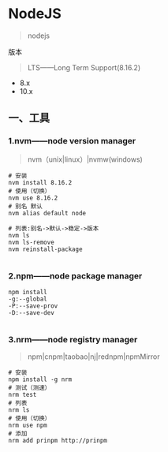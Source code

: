 # NodeJS

> nodejs



版本

> LTS——Long Term Support(8.16.2)

- 8.x
- 10.x



 ## 一、工具



### 1.nvm——node version manager

> nvm（unix|linux）|nvmw(windows)

```
# 安装
nvm install 8.16.2
# 使用（切换）
nvm use 8.16.2
# 别名 默认
nvm alias default node

# 列表:别名->默认->稳定->版本
nvm ls
nvm ls-remove
nvm reinstall-package


```





### 2.npm——node package manager

```
npm install
-g:--global
-P:--save-prov
-D:--save-dev


```





### 3.nrm——node registry manager

> npm|cnpm|taobao|nj|rednpm|npmMirror

```
# 安装
npm install -g nrm
# 测试（测速）
nrm test
# 列表
nrm ls
# 使用（切换）
nrm use npm
# 添加
nrm add prinpm http://prinpm

```



